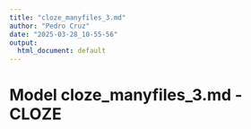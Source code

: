 ```yaml
---
title: "cloze_manyfiles_3.md"
author: "Pedro Cruz"
date: "2025-03-28_10-55-56"
output:
  html_document: default
---
```



# Model cloze_manyfiles_3.md - CLOZE

